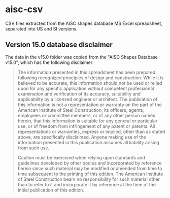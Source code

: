 # aisc-csv
CSV files extracted from the AISC shapes database MS Excel spreadsheet, separated into US and SI versions.

## Version 15.0 database disclaimer
The data in the v15.0 folder was copied from the "AISC Shapes Database v15.0", which has the following disclaimer:

> The information presented in this spreadsheet has been prepared following recognized principles of design and construction. While it is believed to be accurate, this information should not be used or relied upon for any specific application without competent professional examination and verification of its accuracy, suitability and applicability by a licensed engineer or architect. The publication of this information is not a representation or warranty on the part of the American Institute of Steel Construction, its officers, agents, employees or committee members, or of any other person named herein, that this information is suitable for any general or particular use, or of freedom from infringement of any patent or patents. All representations or warranties, express or implied, other than as stated above, are specifically disclaimed. Anyone making use of the information presented in this publication assumes all liability arising from such use.
> 
> Caution must be exercised when relying upon standards and guidelines developed by other bodies and incorporated by reference herein since such material may be modified or amended from time to time subsequent to the printing of this edition. The American Institute of Steel Construction bears no responsibility for such material other than to refer to it and incorporate it by reference at the time of the initial publication of this edition.
